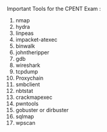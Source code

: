 Important Tools for the CPENT Exam :

1. nmap
2. hydra
3. linpeas
4. impacket-atexec
5. binwalk
6. johntheripper
7. gdb
8. wireshark
9. tcpdump
10. Proxychain
11. smbclient
12. nbtstat
13. crackmapexec
14. pwntools
15. gobuster or dirbuster
16. sqlmap
17. wpscan


